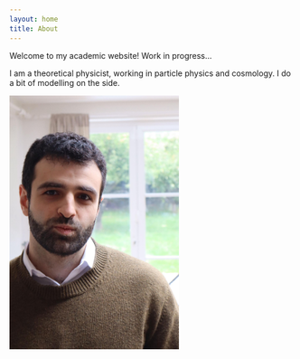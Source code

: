 ```yaml
---
layout: home
title: About
---
```


Welcome to my academic website! Work in progress... 

I am a theoretical physicist, working in particle physics and cosmology.
I do a bit of modelling on the side. 

<img src="/meSilly.jpeg" alt="Description" width="300">
